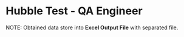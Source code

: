 # Hubble Test - QA Engineer

NOTE: Obtained data store into **Excel Output File** with separated file.

